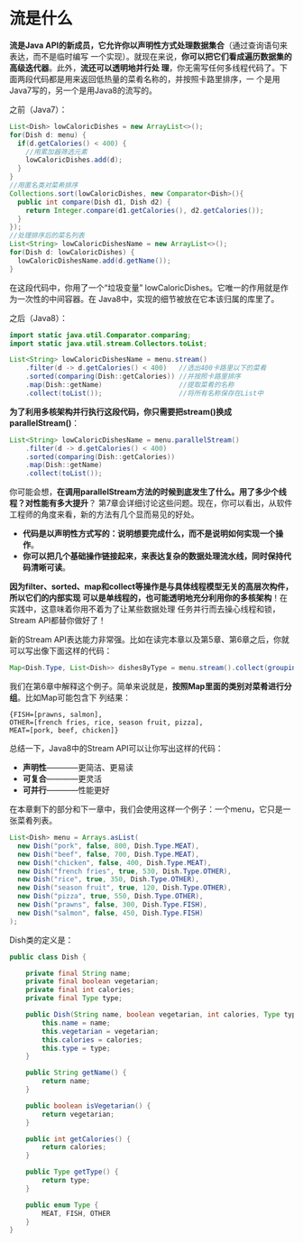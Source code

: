 流是什么
================================================================================
**流是Java API的新成员，它允许你以声明性方式处理数据集合**（通过查询语句来表达，而不是临时编写
一个实现）。就现在来说，**你可以把它们看成遍历数据集的高级迭代器**。此外，**流还可以透明地并行处
理**，你无需写任何多线程代码了。下面两段代码都是用来返回低热量的菜肴名称的，并按照卡路里排序，一
个是用Java7写的，另一个是用Java8的流写的。

之前（Java7）：
```java
List<Dish> lowCaloricDishes = new ArrayList<>();
for(Dish d: menu) {
  if(d.getCalories() < 400) {
    //用累加器筛选元素
    lowCaloricDishes.add(d);
  }
}
//用匿名类对菜希排序
Collections.sort(lowCaloricDishes, new Comparator<Dish>(){
  public int compare(Dish d1, Dish d2) {
    return Integer.compare(d1.getCalories(), d2.getCalories());
  }
});
//处理排序后的菜名列表
List<String> lowCaloricDishesName = new ArrayList<>();
for(Dish d: lowCaloricDishes) {
  lowCaloricDishesName.add(d.getName());
}
```
在这段代码中，你用了一个“垃圾变量” lowCaloricDishes。它唯一的作用就是作为一次性的中间容器。在
Java8中，实现的细节被放在它本该归属的库里了。

之后（Java8）：
```java
import static java.util.Comparator.comparing;
import static java.util.stream.Collectors.toList;

List<String> lowCaloricDishesName = menu.stream()
    .filter(d -> d.getCalories() < 400)   //选出400卡路里以下的菜肴
    .sorted(comparing(Dish::getCalories)) //并按照卡路里排序
    .map(Dish::getName)                   //提取菜肴的名称
    .collect(toList());                   //将所有名称保存在List中
```
**为了利用多核架构并行执行这段代码，你只需要把stream()换成parallelStream()**：
```java
List<String> lowCaloricDishesName = menu.parallelStream()
    .filter(d -> d.getCalories() < 400)  
    .sorted(comparing(Dish::getCalories))
    .map(Dish::getName)                  
    .collect(toList());
```
你可能会想，**在调用parallelStream方法的时候到底发生了什么。用了多少个线程？对性能有多大提升**？
第7章会详细讨论这些问题。现在，你可以看出，从软件工程师的角度来看，新的方法有几个显而易见的好处。
+ **代码是以声明性方式写的：说明想要完成什么，而不是说明如何实现一个操作**。
+ **你可以把几个基础操作链接起来，来表达复杂的数据处理流水线，同时保持代码清晰可读**。

**因为filter、sorted、map和collect等操作是与具体线程模型无关的高层次构件，所以它们的内部实现
可以是单线程的，也可能透明地充分利用你的多核架构**！在实践中，这意味着你用不着为了让某些数据处理
任务并行而去操心线程和锁，Stream API都替你做好了！

新的Stream API表达能力非常强。比如在读完本章以及第5章、第6章之后，你就可以写出像下面这样的代码：
```java
Map<Dish.Type, List<Dish>> dishesByType = menu.stream().collect(groupingBy(Dish::getType));
```
我们在第6章中解释这个例子。简单来说就是，**按照Map里面的类别对菜肴进行分组**。比如Map可能包含下
列结果：
```
{FISH=[prawns, salmon],
OTHER=[french fries, rice, season fruit, pizza],
MEAT=[pork, beef, chicken]}
```

总结一下，Java8中的Stream API可以让你写出这样的代码：
+ **声明性**————更简洁、更易读
+ **可复合**————更灵活
+ **可并行**————性能更好

在本章剩下的部分和下一章中，我们会使用这样一个例子：一个menu，它只是一张菜肴列表。
```java
List<Dish> menu = Arrays.asList(
  new Dish("pork", false, 800, Dish.Type.MEAT),
  new Dish("beef", false, 700, Dish.Type.MEAT),
  new Dish("chicken", false, 400, Dish.Type.MEAT),
  new Dish("french fries", true, 530, Dish.Type.OTHER),
  new Dish("rice", true, 350, Dish.Type.OTHER),
  new Dish("season fruit", true, 120, Dish.Type.OTHER),
  new Dish("pizza", true, 550, Dish.Type.OTHER),
  new Dish("prawns", false, 300, Dish.Type.FISH),
  new Dish("salmon", false, 450, Dish.Type.FISH)
);
```
Dish类的定义是：
```java
public class Dish {

    private final String name;
    private final boolean vegetarian;
    private final int calories;
    private final Type type;

    public Dish(String name, boolean vegetarian, int calories, Type type) {
        this.name = name;
        this.vegetarian = vegetarian;
        this.calories = calories;
        this.type = type;
    }

    public String getName() {
        return name;
    }

    public boolean isVegetarian() {
        return vegetarian;
    }

    public int getCalories() {
        return calories;
    }

    public Type getType() {
        return type;
    }

    public enum Type {
        MEAT, FISH, OTHER
    }
}
```
